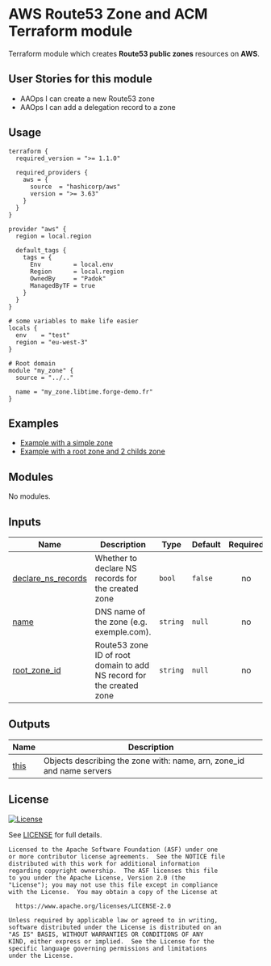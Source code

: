 # AWS Route53 Zone and ACM Terraform module

Terraform module which creates **Route53 public zones** resources on **AWS**.

## User Stories for this module

- AAOps I can create a new Route53 zone
- AAOps I can add a delegation record to a zone

## Usage

```hcl
terraform {
  required_version = ">= 1.1.0"

  required_providers {
    aws = {
      source  = "hashicorp/aws"
      version = ">= 3.63"
    }
  }
}

provider "aws" {
  region = local.region

  default_tags {
    tags = {
      Env         = local.env
      Region      = local.region
      OwnedBy     = "Padok"
      ManagedByTF = true
    }
  }
}

# some variables to make life easier
locals {
  env    = "test"
  region = "eu-west-3"
}

# Root domain
module "my_zone" {
  source = "../.."

  name = "my_zone.libtime.forge-demo.fr"
}
```

## Examples

- [Example with a simple zone](examples/simple_zone/main.tf)
- [Example with a root zone and 2 childs zone](examples/multi_zone/main.tf)

<!-- BEGIN_TF_DOCS -->

## Modules

No modules.

## Inputs

| Name                                                                                    | Description                                                          | Type     | Default | Required |
| --------------------------------------------------------------------------------------- | -------------------------------------------------------------------- | -------- | ------- | :------: |
| <a name="input_declare_ns_records"></a> [declare_ns_records](#input_declare_ns_records) | Whether to declare NS records for the created zone                   | `bool`   | `false` |    no    |
| <a name="input_name"></a> [name](#input_name)                                           | DNS name of the zone (e.g. exemple.com).                             | `string` | `null`  |    no    |
| <a name="input_root_zone_id"></a> [root_zone_id](#input_root_zone_id)                   | Route53 zone ID of root domain to add NS record for the created zone | `string` | `null`  |    no    |

## Outputs

| Name                                            | Description                                                           |
| ----------------------------------------------- | --------------------------------------------------------------------- |
| <a name="output_this"></a> [this](#output_this) | Objects describing the zone with: name, arn, zone_id and name servers |

<!-- END_TF_DOCS -->

## License

[![License](https://img.shields.io/badge/License-Apache%202.0-blue.svg)](https://opensource.org/licenses/Apache-2.0)

See [LICENSE](LICENSE) for full details.

```text
Licensed to the Apache Software Foundation (ASF) under one
or more contributor license agreements.  See the NOTICE file
distributed with this work for additional information
regarding copyright ownership.  The ASF licenses this file
to you under the Apache License, Version 2.0 (the
"License"); you may not use this file except in compliance
with the License.  You may obtain a copy of the License at

  https://www.apache.org/licenses/LICENSE-2.0

Unless required by applicable law or agreed to in writing,
software distributed under the License is distributed on an
"AS IS" BASIS, WITHOUT WARRANTIES OR CONDITIONS OF ANY
KIND, either express or implied.  See the License for the
specific language governing permissions and limitations
under the License.
```
